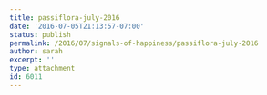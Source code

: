 ```yaml
---
title: passiflora-july-2016
date: '2016-07-05T21:13:57-07:00'
status: publish
permalink: /2016/07/signals-of-happiness/passiflora-july-2016
author: sarah
excerpt: ''
type: attachment
id: 6011
---
```

<!DOCTYPE html PUBLIC "-//W3C//DTD HTML 4.0 Transitional//EN" "http://www.w3.org/TR/REC-html40/loose.dtd">
<?xml encoding="UTF-8">
